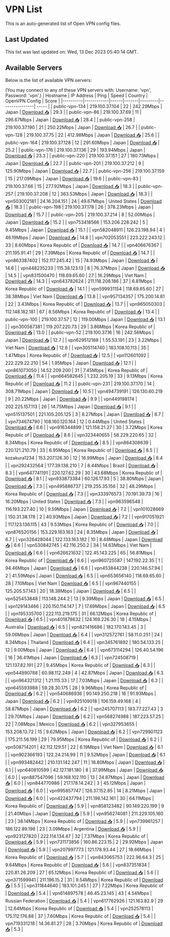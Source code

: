 # VPN List

This is an auto-generated list of Open VPN config files.

## Last Updated

This list was last updated on: Wed, 13 Dec 2023 05:40:14 GMT.

## Available Servers

Below is the list of available VPN servers:

(You may connect to any of these VPN servers with: Username: 'vpn', Password: 'vpn'.)
| Hostname | IP Address | Ping | Speed | Country | OpenVPN Config | Score |
|----------|------------|------|-------|---------|----------------| ----- |
| public-vpn-134 | 219.100.37.104 | 22 | 242.29Mbps | Japan | [Download 📥](./configs/server_0_JP.ovpn) | 29.3 |
| public-vpn-86 | 219.100.37.69 | 11 | 296.67Mbps | Japan | [Download 📥](./configs/server_1_JP.ovpn) | 28.4 |
| public-vpn-258 | 219.100.37.190 | 21 | 250.22Mbps | Japan | [Download 📥](./configs/server_2_JP.ovpn) | 26.7 |
| public-vpn-128 | 219.100.37.75 | 22 | 412.98Mbps | Japan | [Download 📥](./configs/server_3_JP.ovpn) | 25.6 |
| public-vpn-164 | 219.100.37.128 | 12 | 291.60Mbps | Japan | [Download 📥](./configs/server_4_JP.ovpn) | 25.2 |
| public-vpn-176 | 219.100.37.136 | 29 | 193.94Mbps | Japan | [Download 📥](./configs/server_5_JP.ovpn) | 23.3 |
| public-vpn-220 | 219.100.37.151 | 27 | 180.73Mbps | Japan | [Download 📥](./configs/server_6_JP.ovpn) | 22.7 |
| public-vpn-201 | 219.100.37.212 | 9 | 125.90Mbps | Japan | [Download 📥](./configs/server_7_JP.ovpn) | 22.7 |
| public-vpn-256 | 219.100.37.159 | 15 | 217.09Mbps | Japan | [Download 📥](./configs/server_8_JP.ovpn) | 19.6 |
| public-vpn-83 | 219.100.37.66 | 15 | 277.92Mbps | Japan | [Download 📥](./configs/server_9_JP.ovpn) | 18.3 |
| public-vpn-257 | 219.100.37.208 | 12 | 363.53Mbps | Japan | [Download 📥](./configs/server_10_JP.ovpn) | 18.3 |
| vpn503002181 | 24.16.204.151 | 24 | 49.67Mbps | United States | [Download 📥](./configs/server_11_US.ovpn) | 18.3 |
| public-vpn-198 | 219.100.37.178 | 26 | 378.23Mbps | Japan | [Download 📥](./configs/server_12_JP.ovpn) | 15.7 |
| public-vpn-205 | 219.100.37.214 | 8 | 52.00Mbps | Japan | [Download 📥](./configs/server_13_JP.ovpn) | 15.2 |
| vpn753418566 | 153.206.228.242 | 5 | 9.45Mbps | Japan | [Download 📥](./configs/server_14_JP.ovpn) | 15.1 |
| vpn582048911 | 126.23.198.94 | 4 | 46.19Mbps | Japan | [Download 📥](./configs/server_15_JP.ovpn) | 14.8 |
| vpn702053551 | 223.222.243.12 | 33 | 8.60Mbps | Korea Republic of | [Download 📥](./configs/server_16_KR.ovpn) | 14.7 |
| vpn406676367 | 211.195.91.41 | 29 | 7.39Mbps | Korea Republic of | [Download 📥](./configs/server_17_KR.ovpn) | 14.7 |
| vpn863387402 | 152.117.245.42 | 15 | 74.93Mbps | Japan | [Download 📥](./configs/server_18_JP.ovpn) | 14.6 |
| vpn448235233 | 115.38.123.13 | 8 | 76.37Mbps | Japan | [Download 📥](./configs/server_19_JP.ovpn) | 14.5 |
| vpn831500470 | 118.69.65.60 | 27 | 16.29Mbps | Viet Nam | [Download 📥](./configs/server_20_VN.ovpn) | 14.3 |
| vpn643782624 | 211.118.208.186 | 37 | 6.81Mbps | Korea Republic of | [Download 📥](./configs/server_21_KR.ovpn) | 14.1 |
| vpn599931154 | 118.69.65.60 | 27 | 38.38Mbps | Viet Nam | [Download 📥](./configs/server_22_VN.ovpn) | 13.8 |
| vpn957134357 | 175.200.14.81 | 22 | 3.43Mbps | Korea Republic of | [Download 📥](./configs/server_23_KR.ovpn) | 13.7 |
| vpn965050303 | 112.148.182.181 | 67 | 8.56Mbps | Korea Republic of | [Download 📥](./configs/server_24_KR.ovpn) | 13.4 |
| public-vpn-100 | 219.100.37.57 | 12 | 119.00Mbps | Japan | [Download 📥](./configs/server_25_JP.ovpn) | 13.1 |
| vpn300587381 | 119.207.220.73 | 29 | 3.86Mbps | Korea Republic of | [Download 📥](./configs/server_26_KR.ovpn) | 13.0 |
| public-vpn-52 | 219.100.37.16 | 16 | 242.56Mbps | Japan | [Download 📥](./configs/server_27_JP.ovpn) | 12.7 |
| vpn629512188 | 1.55.53.191 | 23 | 3.22Mbps | Viet Nam | [Download 📥](./configs/server_28_VN.ovpn) | 12.6 |
| vpn305114740 | 183.108.10.113 | 35 | 1.47Mbps | Korea Republic of | [Download 📥](./configs/server_29_KR.ovpn) | 12.5 |
| vpn112601092 | 222.229.22.210 | 54 | 1.95Mbps | Japan | [Download 📥](./configs/server_30_JP.ovpn) | 12.1 |
| vpn861073050 | 14.52.209.200 | 31 | 7.45Mbps | Korea Republic of | [Download 📥](./configs/server_31_KR.ovpn) | 11.4 |
| vpn664582645 | 1.232.205.19 | 33 | 9.13Mbps | Korea Republic of | [Download 📥](./configs/server_32_KR.ovpn) | 11.2 |
| public-vpn-231 | 219.100.37.170 | 14 | 308.71Mbps | Japan | [Download 📥](./configs/server_33_JP.ovpn) | 10.5 |
| vpn494739191 | 126.130.60.219 | 9 | 20.22Mbps | Japan | [Download 📥](./configs/server_34_JP.ovpn) | 9.9 |
| vpn449198174 | 202.225.157.113 | 26 | 14.75Mbps | Japan | [Download 📥](./configs/server_35_JP.ovpn) | 9.1 |
| vpn515137501 | 221.105.205.125 | 3 | 8.27Mbps | Japan | [Download 📥](./configs/server_36_JP.ovpn) | 8.7 |
| vpn734674790 | 108.160.120.164 | 12 | 0.44Mbps | United States | [Download 📥](./configs/server_37_US.ovpn) | 8.6 |
| vpn916344899 | 121.158.21.27 | 30 | 3.72Mbps | Korea Republic of | [Download 📥](./configs/server_38_KR.ovpn) | 8.6 |
| vpn323440655 | 58.229.220.65 | 32 | 8.34Mbps | Korea Republic of | [Download 📥](./configs/server_39_KR.ovpn) | 8.5 |
| vpn864308639 | 220.121.210.79 | 33 | 6.95Mbps | Korea Republic of | [Download 📥](./configs/server_40_KR.ovpn) | 8.5 |
| kozakura1234 | 153.207.126.30 | 12 | 16.99Mbps | Japan | [Download 📥](./configs/server_41_JP.ovpn) | 8.4 |
| vpn292432564 | 177.39.138.210 | 7 | 8.44Mbps | Brazil | [Download 📥](./configs/server_42_BR.ovpn) | 8.3 |
| vpn647741191 | 220.127.62.29 | 30 | 43.68Mbps | Korea Republic of | [Download 📥](./configs/server_43_KR.ovpn) | 8.1 |
| vpn933873384 | 60.126.17.93 | 5 | 38.80Mbps | Japan | [Download 📥](./configs/server_44_JP.ovpn) | 7.3 |
| vpn495886737 | 219.255.35.156 | 32 | 48.29Mbps | Korea Republic of | [Download 📥](./configs/server_45_KR.ovpn) | 7.3 |
| vpn333976573 | 70.191.39.73 | 16 | 16.20Mbps | United States | [Download 📥](./configs/server_46_US.ovpn) | 7.3 |
| vpn963596548 | 116.193.227.40 | 10 | 9.59Mbps | Japan | [Download 📥](./configs/server_47_JP.ovpn) | 7.2 |
| vpn101028669 | 150.31.38.178 | 2 | 40.93Mbps | Japan | [Download 📥](./configs/server_48_JP.ovpn) | 7.2 |
| vpn917051921 | 117.123.136.115 | 43 | 9.53Mbps | Korea Republic of | [Download 📥](./configs/server_49_KR.ovpn) | 7.0 |
| vpn876520156 | 153.229.163.163 | 24 | 8.35Mbps | Japan | [Download 📥](./configs/server_50_JP.ovpn) | 6.7 |
| vpn326428044 | 122.133.163.182 | 10 | 8.48Mbps | Japan | [Download 📥](./configs/server_51_JP.ovpn) | 6.6 |
| vpn530842745 | 42.116.250.2 | 34 | 14.63Mbps | Viet Nam | [Download 📥](./configs/server_52_VN.ovpn) | 6.6 |
| vpn626621632 | 122.45.143.225 | 65 | 56.81Mbps | Korea Republic of | [Download 📥](./configs/server_53_KR.ovpn) | 6.6 |
| vpn960725587 | 147.192.22.35 | 1 | 94.46Mbps | Japan | [Download 📥](./configs/server_54_JP.ovpn) | 6.6 |
| vpn453844238 | 220.146.57.94 | 2 | 41.59Mbps | Japan | [Download 📥](./configs/server_55_JP.ovpn) | 6.5 |
| vpn653656140 | 118.69.65.60 | 28 | 7.10Mbps | Viet Nam | [Download 📥](./configs/server_56_VN.ovpn) | 6.5 |
| vpn967440155 | 125.205.57.143 | 20 | 18.38Mbps | Japan | [Download 📥](./configs/server_57_JP.ovpn) | 6.5 |
| vpn525453848 | 113.148.244.2 | 13 | 9.39Mbps | Japan | [Download 📥](./configs/server_58_JP.ovpn) | 6.5 |
| vpn129143466 | 220.150.114.147 | 7 | 17.69Mbps | Japan | [Download 📥](./configs/server_59_JP.ovpn) | 6.5 |
| vpn195335700 | 222.113.219.175 | 31 | 66.12Mbps | Korea Republic of | [Download 📥](./configs/server_60_KR.ovpn) | 6.5 |
| vpn401878632 | 124.169.226.30 | 18 | 4.15Mbps | Australia | [Download 📥](./configs/server_61_AU.ovpn) | 6.5 |
| vpn821416686 | 182.170.143.45 | 3 | 59.06Mbps | Japan | [Download 📥](./configs/server_62_JP.ovpn) | 6.4 |
| vpn312572761 | 58.11.0.251 | 24 | 8.34Mbps | Thailand | [Download 📥](./configs/server_63_TH.ovpn) | 6.4 |
| vpn345761892 | 180.54.133.25 | 12 | 9.00Mbps | Japan | [Download 📥](./configs/server_64_JP.ovpn) | 6.4 |
| vpn673114294 | 126.40.54.196 | 16 | 36.41Mbps | Japan | [Download 📥](./configs/server_65_JP.ovpn) | 6.3 |
| vpn724508719 | 121.137.82.191 | 27 | 9.45Mbps | Korea Republic of | [Download 📥](./configs/server_66_KR.ovpn) | 6.3 |
| vpn544890788 | 60.98.112.249 | 4 | 42.87Mbps | Japan | [Download 📥](./configs/server_67_JP.ovpn) | 6.3 |
| vpn964321312 | 1.21.115.33 | 17 | 7.03Mbps | Japan | [Download 📥](./configs/server_68_JP.ovpn) | 6.3 |
| vpn645593988 | 59.28.30.175 | 28 | 9.96Mbps | Korea Republic of | [Download 📥](./configs/server_69_KR.ovpn) | 6.2 |
| vpn540686936 | 90.149.250.218 | 16 | 91.93Mbps | Japan | [Download 📥](./configs/server_70_JP.ovpn) | 6.2 |
| vpn925109018 | 106.159.49.168 | 4 | 58.87Mbps | Japan | [Download 📥](./configs/server_71_JP.ovpn) | 6.2 |
| vpn245707113 | 183.77.227.43 | 3 | 29.70Mbps | Japan | [Download 📥](./configs/server_72_JP.ovpn) | 6.2 |
| vpn568274988 | 187.223.57.25 | 22 | 7.08Mbps | Mexico | [Download 📥](./configs/server_73_MX.ovpn) | 6.2 |
| vpn327953655 | 153.208.13.72 | 15 | 9.62Mbps | Japan | [Download 📥](./configs/server_74_JP.ovpn) | 6.2 |
| vpn729901123 | 175.211.56.199 | 29 | 79.95Mbps | Korea Republic of | [Download 📥](./configs/server_75_KR.ovpn) | 6.2 |
| vpn508714201 | 42.112.129.51 | 22 | 6.19Mbps | Viet Nam | [Download 📥](./configs/server_76_VN.ovpn) | 6.1 |
| vpn902366193 | 122.24.214.99 | 11 | 9.52Mbps | Japan | [Download 📥](./configs/server_77_JP.ovpn) | 6.1 |
| vpn993482442 | 210.131.142.247 | 11 | 18.80Mbps | Japan | [Download 📥](./configs/server_78_JP.ovpn) | 6.1 |
| vpn640810599 | 42.127.181.180 | 8 | 37.99Mbps | Japan | [Download 📥](./configs/server_79_JP.ovpn) | 6.0 |
| vpn887547096 | 59.168.102.110 | 13 | 24.87Mbps | Japan | [Download 📥](./configs/server_80_JP.ovpn) | 6.0 |
| vpn844770986 | 217.178.14.242 | 3 | 45.12Mbps | Japan | [Download 📥](./configs/server_81_JP.ovpn) | 6.0 |
| vpn995857747 | 126.37.152.85 | 14 | 8.21Mbps | Japan | [Download 📥](./configs/server_82_JP.ovpn) | 6.0 |
| vpn422437794 | 211.198.142.161 | 30 | 64.11Mbps | Korea Republic of | [Download 📥](./configs/server_83_KR.ovpn) | 5.9 |
| vpn858123482 | 90.149.220.199 | 9 | 21.40Mbps | Japan | [Download 📥](./configs/server_84_JP.ovpn) | 5.9 |
| vpn956274081 | 211.229.105.160 | 23 | 38.14Mbps | Korea Republic of | [Download 📥](./configs/server_85_KR.ovpn) | 5.9 |
| vpn739961257 | 186.122.89.198 | 23 | 3.09Mbps | Argentina | [Download 📥](./configs/server_86_AR.ovpn) | 5.9 |
| vpn923127820 | 222.114.134.47 | 32 | 7.37Mbps | Korea Republic of | [Download 📥](./configs/server_87_KR.ovpn) | 5.9 |
| vpn731173856 | 160.86.223.15 | 2 | 29.92Mbps | Japan | [Download 📥](./configs/server_88_JP.ovpn) | 5.9 |
| vpn207997773 | 121.178.93.44 | 27 | 18.66Mbps | Korea Republic of | [Download 📥](./configs/server_89_KR.ovpn) | 5.7 |
| vpn843065753 | 222.96.64.3 | 25 | 9.64Mbps | Korea Republic of | [Download 📥](./configs/server_90_KR.ovpn) | 5.6 |
| vpn837351834 | 220.81.26.209 | 27 | 65.12Mbps | Korea Republic of | [Download 📥](./configs/server_91_KR.ovpn) | 5.6 |
| vpn371599941 | 211.196.15.2 | 31 | 9.54Mbps | Korea Republic of | [Download 📥](./configs/server_92_KR.ovpn) | 5.5 |
| vpn311844640 | 183.101.245.1 | 27 | 7.22Mbps | Korea Republic of | [Download 📥](./configs/server_93_KR.ovpn) | 5.4 |
| vpn614897578 | 46.45.23.145 | 43 | 4.54Mbps | Russian Federation | [Download 📥](./configs/server_94_RU.ovpn) | 5.4 |
| vpn617762926 | 121.163.82.9 | 29 | 12.64Mbps | Korea Republic of | [Download 📥](./configs/server_95_KR.ovpn) | 5.4 |
| vpn252578113 | 175.112.176.88 | 37 | 7.60Mbps | Korea Republic of | [Download 📥](./configs/server_96_KR.ovpn) | 5.4 |
| vpn719331218 | 14.36.81.27 | 28 | 3.70Mbps | Korea Republic of | [Download 📥](./configs/server_97_KR.ovpn) | 5.3 |
